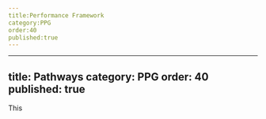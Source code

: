 ```yaml
---
title:Performance Framework
category:PPG
order:40
published:true
---
```


---
title: Pathways
category: PPG
order: 40
published: true
---


This


